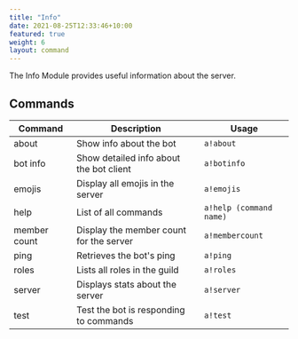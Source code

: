 ```yaml
---
title: "Info"
date: 2021-08-25T12:33:46+10:00
featured: true
weight: 6
layout: command
---
```


The Info Module provides useful information about the server.

## Commands

| Command      | Description                                                   | Usage                         |
| ------------ | ------------------------------------------------------------- | ----------------------------- |
| about        | Show info about the bot                                       | `a!about`                     |
| bot info     | Show detailed info about the bot client                       | `a!botinfo`                   |
| emojis       | Display all emojis in the server                              | `a!emojis`                    |
| help         | List of all commands                                          | `a!help (command name)`       |
| member count | Display the member count for the server                       | `a!membercount`               |
| ping         | Retrieves the bot's ping                                      | `a!ping`                      |
| roles        | Lists all roles in the guild                                  | `a!roles`                     |
| server       | Displays stats about the server                               | `a!server`                    |
| test         | Test the bot is responding to commands                        | `a!test`                      |